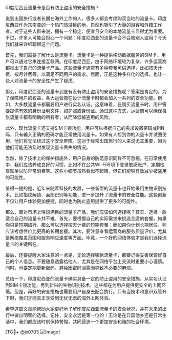 印度尼西亚流量卡是否有防止盗用的安全措施？

说到出国旅行或者长期在海外工作的人，很多人都会考虑购买当地的流量卡。印度尼西亚作为东南亚的一个热门旅游目的地，自然也吸引了大量的游客和外籍工作者。对于这些人群来说，拥有一个稳定、便宜且安全的本地流量卡显得尤为重要。不过，许多人可能会担心一个问题：印度尼西亚的流量卡会不会被别人盗用？今天我们就来详细聊聊这个问题。

首先，我们需要了解什么是流量卡。流量卡是一种提供移动数据服务的SIM卡，用户可以通过它来连接互联网。在印度尼西亚，由于网络环境较为复杂，许多运营商都推出了自己的流量卡产品。这些流量卡通常有多种套餐可供选择，比如按天计费、按月计费等，以满足不同用户的需求。然而，正是这种多样化的选择，也让一些人对流量卡的安全性产生了疑虑。

那么，印度尼西亚的流量卡到底有没有防止盗用的安全措施呢？答案是肯定的。为了保障用户的权益，各大运营商在设计流量卡时都会加入一系列的安全功能。例如，大多数流量卡都需要用户进行实名认证。这意味着，在购买流量卡时，用户需要提供有效的身份证明文件，如护照或身份证。通过这种方式，运营商可以确保每张流量卡都有明确的所有者，从而降低被盗用的风险。

此外，现代流量卡还支持SIM卡锁功能。用户可以根据自己的需求设置密码或PIN码，只有输入正确的密码才能正常使用流量卡。如果有人捡到你的流量卡并试图使用，他们将无法绕过这个安全屏障。这对于经常出国旅行的人来说尤其重要，因为他们可能无法及时发现流量卡丢失的情况。

当然，除了技术上的保护措施外，用户自身的防范意识同样不可忽视。在日常使用中，我们应该养成良好的习惯，比如不在公共Wi-Fi环境下登录敏感账户、定期检查账单以防异常消费等。这些小细节虽然看似不起眼，但它们能够有效减少被盗用的可能性。

值得一提的是，近年来随着科技的发展，一些新型的流量卡也开始采用生物识别技术。比如指纹解锁、面部识别等功能，进一步提升了流量卡的安全性能。这些创新不仅让用户体验更加便捷，同时也为防止盗用提供了更多的可能性。

那么，面对市场上琳琅满目的流量卡产品，我们应该如何选择呢？其实，选择一款适合自己的流量卡并不难。首先，要根据自己的实际需求来挑选合适的套餐。如果你只是短期旅行，那么可以选择按天计费的短期套餐；而如果你计划长期居住，则应该考虑性价比更高的长期套餐。其次，要注意查看运营商的服务质量评价，尤其是网络覆盖范围和服务响应速度等方面。毕竟，一个好的网络体验才是我们选择流量卡的关键所在。

最后，还要提醒大家注意的一点是，无论选择哪款流量卡，都要记得妥善保管好自己的个人信息。不要随意透露给他人，尤其是在网络平台上交流时更要小心谨慎。同时，也要定期更新密码，避免因密码泄露而导致不必要的麻烦。

总结一下，印度尼西亚的流量卡确实具备一定的防止盗用的安全措施。从实名认证到SIM卡锁功能，再到新兴的生物识别技术，这些都在为用户提供更安全的上网环境。但是，再好的安全措施也需要用户自身去配合执行。只有当技术和意识双管齐下时，我们才能真正享受到无忧无虑的海外上网体验。

希望这篇文章能帮助大家更好地了解印度尼西亚流量卡的安全状况，并在未来的出行中做出明智的选择。记住，安全永远是第一位的！无论是在异国他乡还是日常生活中，我们都应该时刻保持警惕，共同营造一个更加安全和谐的社会环境。

[TG💪+ @jx0703 ![Image](https://github.com/user-attachments/assets/dbca1d08-cadb-493c-b0ec-ad6f7a83f270)]